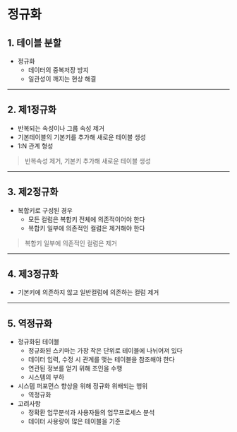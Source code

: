 # 정규화
## 1. 테이블 분할
- 정규화
  - 데이터의 중복저장 방지
  - 일관성이 깨지는 현상 해결

***

## 2. 제1정규화
- 반복되는 속성이나 그룹 속성 제거
- 기본테이블의 기본키를 추가해 새로운 테이블 생성
- 1:N 관계 형성   

> 반복속성 제거, 기본키 추가해 새로운 테이블 생성


***

## 3. 제2정규화
- 복합키로 구성된 경우
  - 모든 컬럼은 복합키 전체에 의존적이어야 한다
  - 복합키 일부에 의존적인 컬럼은 제거해야 한다   

> 복합키 일부에 의존적인 컬럼은 제거

***

## 4. 제3정규화
- 기본키에 의존하지 않고 일반컬럼에 의존하는 컬럼 제거

***

## 5. 역정규화
- 정규화된 테이블
  - 정규화된 스키마는 가장 작은 단위로 테이블에 나뉘어져 있다
  - 데이터 입력, 수정 시 관계를 맺는 테이블을 참조해야 한다
  - 연관된 정보를 얻기 위해 조인을 수행
  - 시스템의 부하
- 시스템 퍼포먼스 향상을 위해 정규화 위배되는 행위
  - 역정규화
- 고려사항
  - 정확환 업무분석과 사용자들의 업무프로세스 분석
  - 데이터 사용량이 많은 테이블을 기준 
